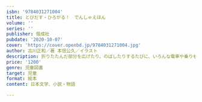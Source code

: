 ```yaml
---
isbn: '9784031271004'
title: とびだす・ひろがる！　でんしゃえほん
volume: ''
series: ''
publisher: 偕成社
pubdate: '2020-10-07'
cover: 'https://cover.openbd.jp/9784031271004.jpg'
author: 古川正和／著 本信公久／イラスト
description: 折りたたんだ部分を広げたり、のばしたりするたびに、いろんな電車や乗りものが登場する、たのしいしかけ絵本。人気シリーズ最新刊。
price: '1200'
genre: 児童図書
target: 児童
format: 絵本
content: 日本文学、小説・物語

---
```


